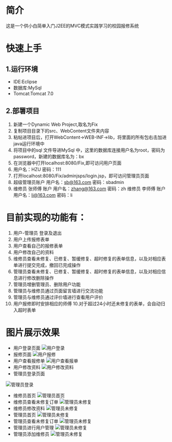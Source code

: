 # 简介
这是一个供小白简单入门J2EE的MVC模式实践学习的校园报修系统

# 快速上手
## 1.运行环境
* IDE:Eclipse
* 数据库:MySql
* Tomcat:Tomcat 7.0
## 2.部署项目
1. 新建一个Dynamic Web Project,取名为Fix
2. 复制项目目录下的src、WebContent文件夹内容
3. 粘帖进项目后，打开WebContent->WEB-INF->lib，将里面的所有包右击加进java运行环境中
4. 将项目中的sql 文件导进MySql 中，这里的数据库连接用户名为root，密码为password，新建的数据库名为：bx
5. 在浏览器中打开localhost:8080/Fix,即可访问用户页面
6. 用户名：HZU  密码：111
7. 打开localhost:8080/Fix/adminjsps/login.jsp，即可访问管理员页面
8. 超级管理员账户 用户名：sb@163.com 密码：sbadmin
9. 维修员 张师傅 账户 用户名：zhang@163.com 密码：zh  维修员 李师傅 账户 用户名：li@163.com 密码：li

# 目前实现的功能有：
1. 用户-管理员 登录及退出
2. 用户上传报修表单
3. 用户查看自己的报修表单
4. 用户修改自己的资料
5. 维修员查看未修复、已修复、暂缓修复、超时修复的表单信息，以及对相应表单进行提交完成，撤回已完成操作
5. 管理员查看未修复、已修复、暂缓修复、超时修复的表单信息，以及对相应信息进行修改删除操作
6. 管理员增删管理员、删除用户功能
7. 管理员与维修员通过页面留言墙进行交流功能
8. 管理员与维修员通过评价墙进行查看用户评价
9. 用户报修即时安排相应的师傅
10.对于超过24小时还未修复的表单，会自动归入超时表单

# 图片展示效果
* 用户登录页面
![用户登录](https://github.com/SK-Keith/Fix/blob/master/example/images/1.png)
* 报修页面
![用户报修](https://github.com/SK-Keith/Fix/blob/master/example/images/21.png)
* 用户查看报修单
![用户查看报单](https://github.com/SK-Keith/Fix/blob/master/example/images/22.png)
* 用户修改资料
![用户修改资料](https://github.com/SK-Keith/Fix/blob/master/example/images/4.png)
* 管理员登录页面

![管理员登录](https://github.com/SK-Keith/Fix/blob/master/example/images/5.png)
* 维修员首页
![管理员首页](https://github.com/SK-Keith/Fix/blob/master/example/images/6.png)
* 维修员查看未修复订单
![管理员未修复](https://github.com/SK-Keith/Fix/blob/master/example/images/7.png)
* 维修员修改资料
![管理员未修复](https://github.com/SK-Keith/Fix/blob/master/example/images/12.png)
* 管理员首页
![管理员未修复](https://github.com/SK-Keith/Fix/blob/master/example/images/13.png)
* 管理员查看未修复订单
![管理员未修复](https://github.com/SK-Keith/Fix/blob/master/example/images/14.png)
* 管理员进行用户管理
![管理员未修复](https://github.com/SK-Keith/Fix/blob/master/example/images/18.png)
* 管理员添加维修员
![管理员未修复](https://github.com/SK-Keith/Fix/blob/master/example/images/20.png)








